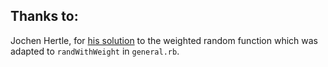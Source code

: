 ## Thanks to:

Jochen Hertle, for [his solution](https://in-thread.sonic-pi.net/t/choosing-random-ints-favouring-large-small/5234/2?u=d0lfyn) to the weighted random function which was adapted to `randWithWeight` in `general.rb`.
